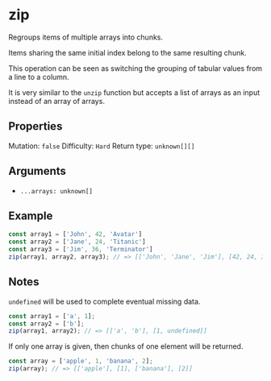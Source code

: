 # zip

Regroups items of multiple arrays into chunks.

Items sharing the same initial index belong to the same resulting chunk.

This operation can be seen as switching the grouping of tabular values from a line to a column.

It is very similar to the `unzip` function but accepts a list of arrays as an input instead of an array of arrays.

## Properties

Mutation: `false`
Difficulty: `Hard`
Return type: `unknown[][]`

## Arguments

- `...arrays: unknown[]`

## Example

```typescript
const array1 = ['John', 42, 'Avatar']
const array2 = ['Jane', 24, 'Titanic']
const array3 = ['Jim', 36, 'Terminator']
zip(array1, array2, array3); // => [['John', 'Jane', 'Jim'], [42, 24, 36], ['Avatar', 'Titanic', 'Terminator']]
```

## Notes

`undefined` will be used to complete eventual missing data.

```typescript
const array1 = ['a', 1];
const array2 = ['b'];
zip(array1, array2); // => [['a', 'b'], [1, undefined]]
```

If only one array is given, then chunks of one element will be returned.

```typescript
const array = ['apple', 1, 'banana', 2];
zip(array); // => [['apple'], [1], ['banana'], [2]]
```
